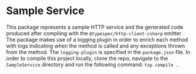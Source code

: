 # Sample Service

This package represents a sample HTTP service and the generated code produced after compiling with the `@typespec/http-client-csharp` emitter. The package makes use of a logging plugin in order to enrich each method with logs indicating when the method is called and any exceptions thrown from the method. The `logging-plugin` is specified in the `package.json` file. In order to compile this project locally, clone the repo, navigate to the `SampleService` directory and run the following command:
`tsp compile .`
